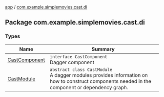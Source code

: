 [app](../index.md) / [com.example.simplemovies.cast.di](./index.md)

## Package com.example.simplemovies.cast.di

### Types

| Name | Summary |
|---|---|
| [CastComponent](-cast-component/index.md) | `interface CastComponent`<br>Dagger component |
| [CastModule](-cast-module/index.md) | `abstract class CastModule`<br>A dagger modules provides information on how to construct components needed in the component or dependency graph. |
